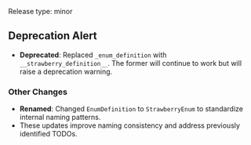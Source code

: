Release type: minor

## Deprecation Alert
- **Deprecated**: Replaced `_enum_definition` with `__strawberry_definition__`. The former will continue to work but will raise a deprecation warning.

### Other Changes
- **Renamed**: Changed `EnumDefinition` to `StrawberryEnum` to standardize internal naming patterns.
- These updates improve naming consistency and address previously identified TODOs.
